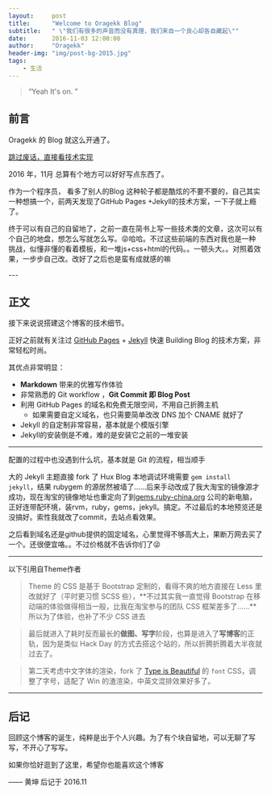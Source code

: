 ```yaml
---
layout:     post
title:      "Welcome to Oragekk Blog"
subtitle:   " \"我们有很多的声音而没有真理，我们来自一个良心却各自藏起\""
date:       2016-11-03 12:00:00
author:     "Oragekk"
header-img: "img/post-bg-2015.jpg"
tags:
    - 生活
---
```


> “Yeah It's on. ”


## 前言

Oragekk 的 Blog 就这么开通了。

[跳过废话，直接看技术实现 ](#build)



2016 年，11月 总算有个地方可以好好写点东西了。


作为一个程序员， 看多了别人的Blog 这种轮子都是酷炫的不要不要的，自己其实一种想搞一个，前两天发现了GitHub Pages +Jekyll的技术方案，一下子就上瘾了。

终于可以有自己的自留地了，之前一直在简书上写一些技术类的文章，这次可以有个自己的地盘，想怎么写就怎么写。😝哈哈。不过这些前端的东西对我也是一种挑战，似懂非懂的看着模板，和一堆js+css+html的代码。。一顿头大。。对照着效果，一步步自己改。改好了之后也是蛮有成就感的嘛




<p id = "build"></p>
---

## 正文

接下来说说搭建这个博客的技术细节。  

正好之前就有关注过 [GitHub Pages](https://pages.github.com/) + [Jekyll](http://jekyllrb.com/) 快速 Building Blog 的技术方案，非常轻松时尚。

其优点非常明显：

* **Markdown** 带来的优雅写作体验
* 非常熟悉的 Git workflow ，**Git Commit 即 Blog Post**
* 利用 GitHub Pages 的域名和免费无限空间，不用自己折腾主机
	* 如果需要自定义域名，也只需要简单改改 DNS 加个 CNAME 就好了
* Jekyll 的自定制非常容易，基本就是个模版引擎
* Jekyll的安装倒是不难，难的是安装它之前的一堆安装


---

配置的过程中也没遇到什么坑，基本就是 Git 的流程，相当顺手

大的 Jekyll 主题直接 fork 了 Hux Blog
本地调试环境需要 `gem install jekyll`，结果 rubygem 的源居然被墙了……后来手动改成了我大淘宝的镜像源才成功，现在淘宝的镜像地址也重定向了到[gems.ruby-china.org](http://gems.ruby-china.org/) 公司的新电脑，正好连带配环境，装rvm，ruby，gems，jekyll。搞定。不过最后的本地预览还是没搞好。索性我就改了commit，去站点看效果。

之后看到域名还是github提供的固定域名，心里觉得不够高大上，果断万网去买了一个。还很便宜咯。。不过价格就不告诉你们了😜

---
以下引用自Theme作者

>Theme 的 CSS 是基于 Bootstrap 定制的，看得不爽的地方直接在 Less 里改就好了（平时更习惯 SCSS 些），**不过其实我一直觉得 Bootstrap 在移动端的体验做得相当一般，比我在淘宝参与的团队 CSS 框架差多了……**所以为了体验，也补了不少 CSS 进去

>最后就进入了耗时反而最长的**做图、写字**阶段，也算是进入了**写博客**的正轨，因为是类似 Hack Day 的方式去搭这个站的，所以折腾折腾着大半夜就过去了。

>第二天考虑中文字体的渲染，fork 了 [Type is Beautiful](http://www.typeisbeautiful.com/) 的 `font` CSS，调整了字号，适配了 Win 的渣渲染，中英文混排效果好多了。

---
## 后记

回顾这个博客的诞生，纯粹是出于个人兴趣。为了有个块自留地，可以无聊了写写，不开心了写写。

如果你恰好逛到了这里，希望你也能喜欢这个博客

—— 黄坤 后记于 2016.11
